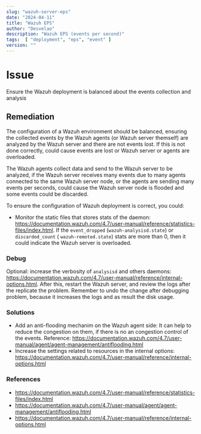 ```yaml
---
slug: "wazuh-server-eps"
date: "2024-04-11"
title: "Wazuh EPS"
author: "Desvelao"
description: "Wazuh EPS (events per second)"
tags:  [ "deployment", "eps", "event" ]
version: ""
---
```


# Issue
Ensure the Wazuh deployment is balanced about the events collection and analysis

## Remediation

The configuration of a Wazuh environment should be balanced, ensuring the collected events by the Wazuh agents (or Wazuh server themself) are analyzed by the Wazuh server and there are not events lost. If this is not done correctly, could cause events are lost or Wazuh server or agents are overloaded.

The Wazuh agents collect data and send to the Wazuh server to be analyzed, if the Wazuh server receives many events due to many agents connected to the same Wazuh server node, or the agents are sending many events per seconds, could cause the Wazuh server node is flooded and some events could be discarded.

To ensure the configuration of Wazuh deployment is correct, you could:
- Monitor the static files that stores stats of the daemon: https://documentation.wazuh.com/4.7/user-manual/reference/statistics-files/index.html. If the `event_dropped` (`wazuh-analysisd.state`) or `discarded_count` ( `wazuh-remoted.state`) stats are more than 0, then it could indicate the Wazuh server is overloaded.

### Debug

Optional: increase the verbosity of `analysisd` and others daemons: https://documentation.wazuh.com/4.7/user-manual/reference/internal-options.html. After this, restart the Wazuh server, and review the logs after the replicate the problem. Remember to undo the change after debugging problem, because it increases the logs and as result the disk usage.

### Solutions
- Add an anti-flooding mechanim on the Wazuh agent side: It can help to reduce the congestion on them, if there is no an congestion control of the events. Reference: https://documentation.wazuh.com/4.7/user-manual/agent/agent-management/antiflooding.html
- Increase the settings related to resources in the internal options: https://documentation.wazuh.com/4.7/user-manual/reference/internal-options.html


### References
- https://documentation.wazuh.com/4.7/user-manual/reference/statistics-files/index.html
- https://documentation.wazuh.com/4.7/user-manual/agent/agent-management/antiflooding.html
- https://documentation.wazuh.com/4.7/user-manual/reference/internal-options.html
